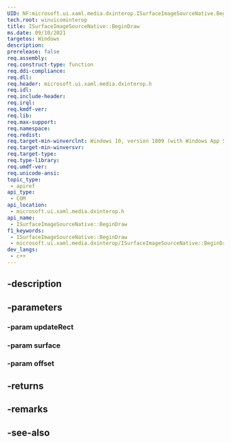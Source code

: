 ```yaml
---
UID: NF:microsoft.ui.xaml.media.dxinterop.ISurfaceImageSourceNative.BeginDraw
tech.root: winuicominterop
title: ISurfaceImageSourceNative::BeginDraw
ms.date: 09/10/2021
targetos: Windows
description: 
prerelease: false
req.assembly: 
req.construct-type: function
req.ddi-compliance: 
req.dll: 
req.header: microsoft.ui.xaml.media.dxinterop.h
req.idl: 
req.include-header: 
req.irql: 
req.kmdf-ver: 
req.lib: 
req.max-support: 
req.namespace: 
req.redist: 
req.target-min-winverclnt: Windows 10, version 1809 (with Windows App SDK 0.5 or later)
req.target-min-winversvr: 
req.target-type: 
req.type-library: 
req.umdf-ver: 
req.unicode-ansi: 
topic_type:
 - apiref
api_type:
 - COM
api_location:
 - microsoft.ui.xaml.media.dxinterop.h
api_name:
 - ISurfaceImageSourceNative::BeginDraw
f1_keywords:
 - ISurfaceImageSourceNative::BeginDraw
 - microsoft.ui.xaml.media.dxinterop/ISurfaceImageSourceNative::BeginDraw
dev_langs:
 - c++
---
```


## -description

## -parameters

### -param updateRect

### -param surface

### -param offset

## -returns

## -remarks

## -see-also

